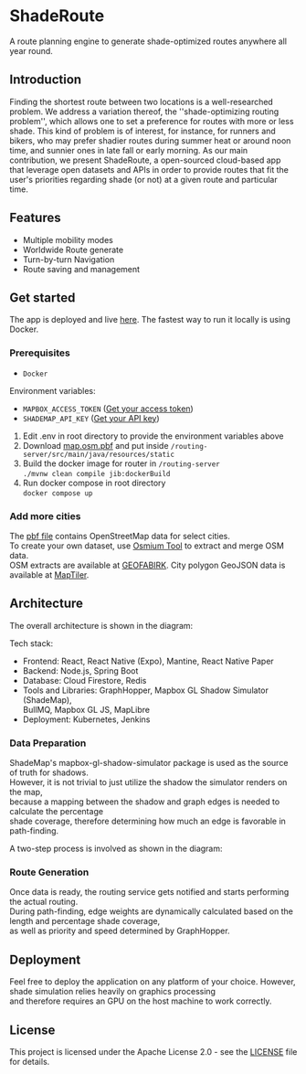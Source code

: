 # ShadeRoute

A route planning engine to generate shade-optimized routes anywhere all year round.

## Introduction

Finding the shortest route between two locations is a well-researched problem. We address a variation thereof, the ''shade-optimizing routing problem'', which allows one to set a preference for routes with more or less shade. This kind of problem is of interest, for instance, for runners and bikers, who may prefer shadier routes during summer heat or around noon time, and sunnier ones in late fall or early morning. As our main contribution, we present ShadeRoute, a open-sourced cloud-based app that leverage open datasets and APIs in order to provide routes that fit the user's priorities regarding shade (or not) at a given route and particular time.

## Features
- Multiple mobility modes
- Worldwide Route generate
- Turn-by-turn Navigation
- Route saving and management

## Get started
The app is deployed and live [here](https://shaderoute.me). The fastest way to run it locally is using Docker.

### Prerequisites
- ```Docker```

Environment variables:
- ```MAPBOX_ACCESS_TOKEN``` ([Get your access token](https://console.mapbox.com))
- ```SHADEMAP_API_KEY``` ([Get your API key](https://shademap.app/about/#))

1. Edit .env in root directory to provide the environment variables above
2. Download [map.osm.pbf](https://some-firebase-link) and put inside ```/routing-server/src/main/java/resources/static```
3. Build the docker image for router in ```/routing-server```      
   ```./mvnw clean compile jib:dockerBuild```
4. Run docker compose in root directory    
```docker compose up```

### Add more cities
The [pbf file](https://some-firebase-link) contains OpenStreetMap data for select cities.   
To create your own dataset, use [Osmium Tool](https://osmcode.org/osmium-tool/) to extract and merge OSM data.   
OSM extracts are available at [GEOFABIRK](https://download.geofabrik.de/). City polygon GeoJSON data is available at [MapTiler](https://www.maptiler.com/showcase/geocoding/).

## Architecture

The overall architecture is shown in the diagram:

Tech stack:
- Frontend: React, React Native (Expo), Mantine, React Native Paper
- Backend: Node.js, Spring Boot
- Database: Cloud Firestore, Redis
- Tools and Libraries: GraphHopper, Mapbox GL Shadow Simulator (ShadeMap),  
  BullMQ, Mapbox GL JS, MapLibre
- Deployment: Kubernetes, Jenkins

### Data Preparation
ShadeMap's mapbox-gl-shadow-simulator package is used as the source of truth for shadows.   
However, it is not trivial to just utilize the shadow the simulator renders on the map,  
because a mapping between the shadow and graph edges is needed to calculate the percentage  
shade coverage, therefore determining how much an edge is favorable in path-finding.

A two-step process is involved as shown in the diagram:

### Route Generation
Once data is ready, the routing service gets notified and starts performing the actual routing.  
During path-finding, edge weights are dynamically calculated based on the length and percentage shade coverage,  
as well as priority and speed determined by GraphHopper.

## Deployment
Feel free to deploy the application on any platform of your choice. However, shade simulation relies heavily on graphics processing  
and therefore requires an GPU on the host machine to work correctly.

## License
This project is licensed under the Apache License 2.0 - see the [LICENSE](LICENSE) file for details.